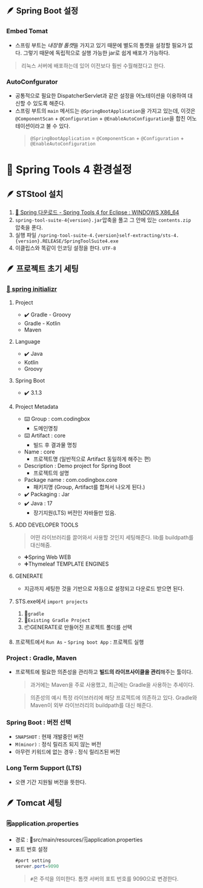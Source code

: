 ## 🪶 Spring Boot 설정

### Embed Tomat
- 스프링 부트는 *내장형 톰캣*을 가지고 있기 때문에 별도의 톰캣을 설정할 필요가 없다. 그렇기 때문에 독립적으로 실행 가능한 jar로 쉽게 배포가 가능하다.

> 리눅스 서버에 배포하는데 있어 이전보다 훨씬 수월해졌다고 한다.

### AutoConfgurator
- 공통적으로 필요한 DispatcherServlet과 같은 설정을 어노테이션을 이용하여 대신할 수 있도록 해준다.
- 스프링 부트의 `main` 메서드는 `@SpringBootApplication`을 가지고 있는데, 이것은 `@ComponentScan` + `@Configuration` + `@EnableAutoConfiguration`을 합친 어노테이션이라고 불 수 있다.
   > `@SpringBootApplication` = `@ComponentScan` + `@Configuration` + `@EnableAutoConfiguration`

# 📌 Spring Tools 4 환경설정

## 🪶 STStool 설치
1. [🌿 Spring 다운로드 - Spring Tools 4 for Eclipse : WINDOWS X86_64](https://spring.io/tools)
1. `spring-tool-suite-4{version}.jar`압축을 풀고 그 안에 있는 `contents.zip` 압축을 푼다.
1. 실행 파일 `/spring-tool-suite-4.{version}self-extracting/sts-4.{version}.RELEASE/SpringToolSuite4.exe`
1. 이클립스와 똑같이 인코딩 설정을 한다. `UTF-8`

## 🪶 프로젝트 초기 세팅

### [🌿 spring initializr](https://start.spring.io/)
1. Project
    - ✔️ Gradle - Groovy
    - Gradle - Kotlin
    - Maven
1. Language
    - ✔️ Java
    - Kotlin
    - Groovy
1. Spring Boot
    - ✔️ 3.1.3
1. Project Metadata
    - ⌨️ Group : com.codingbox
        - 도메인명칭
    - ⌨️ Artifact : core
        - 빌드 후 결과물 명칭
    - Name : core
        - 프로젝트명 (일반적으로 Artifact 동일하게 해주는 편)
    - Description : Demo project for Spring Boot
        - 프로젝트의 설명
    - Package name : com.codingbox.core
        - 패키지명 (Group, Artifact를 합쳐서 나오게 된다.)
    - ✔️ Packaging : Jar
    - ✔️ Java : 17
        - 장기지원(LTS) 버전인 자바들만 있음.

1. ADD DEVELOPER TOOLS
    > 어떤 라이브러리를 끌어와서 사용할 것인지 세팅해준다. lib를 buildpath를 대신해줌.
    - ➕Spring Web WEB
    - ➕Thymeleaf TEMPLATE ENGINES

1. GENERATE
    - 지금까지 세팅한 것을 기반으로 자동으로 설정되고 다운로드 받으면 된다.

1. STS.exe에서 `import projects`
    1. 📁`gradle`
    1. 🐘`Existing Gradle Project`
    3. 📦GENERATE로 만들어진 프로젝트 폴더를 선택

1. 프로젝트에서 `Run As` - `Spring boot App` : 프로젝트 실행

### Project : Gradle, Maven

- 프로젝트에 필요한 의존성을 관리하고 **빌드의 라이프사이클을 관리**해주는 툴이다.
    > 과거에는 Maven을 주로 사용했고, 최근에는 Gradle을 사용하는 추세이다.

    > 의존성의 예시 특정 라이브러리에 해당 프로젝트에 의존하고 있다. Gradle와 Maven이 외부 라이브러리의 buildpath를 대신 해준다.

### Spring Boot : 버전 선택
- `SNAPSHOT` : 현재 개발중인 버전
- `M(minor)` : 정식 릴리즈 되지 않는 버전
- 아무런 키워드에 없는 경우 : 정식 릴리즈된 버전

### Long Term Support (LTS)
- 오랜 기간 지원될 버전을 뜻한다.

## 🪶 Tomcat 세팅

### 🗒️application.properties
- 경로 : 📁src/main/resources/🗒️application.properties
- 포트 번호 설정
    ```java
    #port setting
    server.port=9090
    ```
    > `#`은 주석을 의미한다. 톰캣 서버의 포트 번호를 9090으로 변경한다.